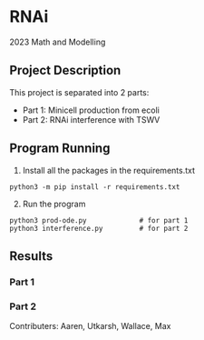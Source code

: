 # RNAi
2023 Math and Modelling

## Project Description
This project is separated into 2 parts:
- Part 1: Minicell production from ecoli
- Part 2: RNAi interference with TSWV

## Program Running
1. Install all the packages in the requirements.txt
```
python3 -m pip install -r requirements.txt
```
2. Run the program
```
python3 prod-ode.py             # for part 1
python3 interference.py         # for part 2
```

## Results
### Part 1


### Part 2


Contributers: Aaren, Utkarsh, Wallace, Max
